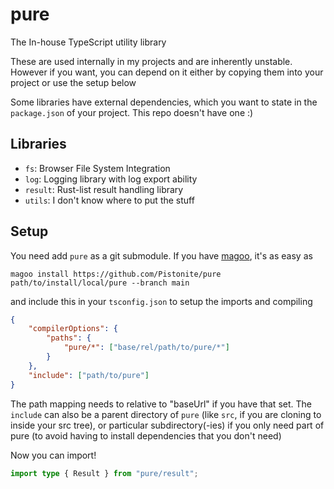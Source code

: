 # pure

The In-house TypeScript utility library

These are used internally in my projects and are inherently unstable. However if you want, you can depend on it
either by copying them into your project or use the setup below

Some libraries have external dependencies, which you want to state in the `package.json`
of your project. This repo doesn't have one :)

## Libraries
- `fs`: Browser File System Integration
- `log`: Logging library with log export ability
- `result`: Rust-list result handling library
- `utils`: I don't know where to put the stuff

## Setup
You need add `pure` as a git submodule. If you have [magoo](https://github.com/Pistonite/magoo), it's as easy as
```
magoo install https://github.com/Pistonite/pure path/to/install/local/pure --branch main
```

and include this in your `tsconfig.json` to setup the imports and compiling
```json
{
    "compilerOptions": {
        "paths": {
            "pure/*": ["base/rel/path/to/pure/*"]
        }
    },
    "include": ["path/to/pure"]
}
```
The path mapping needs to relative to "baseUrl" if you have that set. The `include` can also be a parent directory of `pure` (like `src`, if you are cloning to inside your src tree), or particular subdirectory(-ies) if you only need part of pure (to avoid having to install dependencies that you don't need)

Now you can import!
```typescript
import type { Result } from "pure/result";
```

